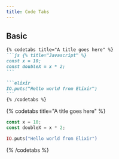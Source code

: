 ```yaml
---
title: Code Tabs
---
```


## Basic

`````markdown {% showHeader=false %}
{% codetabs title="A title goes here" %}
```js {% title="Javascript" %}
const x = 10;
const doubleX = x * 2;
```

```elixir
IO.puts("Hello world from Elixir")
```
{% /codetabs %}
`````

{% codetabs title="A title goes here" %}
```js {% title="Javascript" %}
const x = 10;
const doubleX = x * 2;
```

```elixir
IO.puts("Hello world from Elixir")
```
{% /codetabs %}
